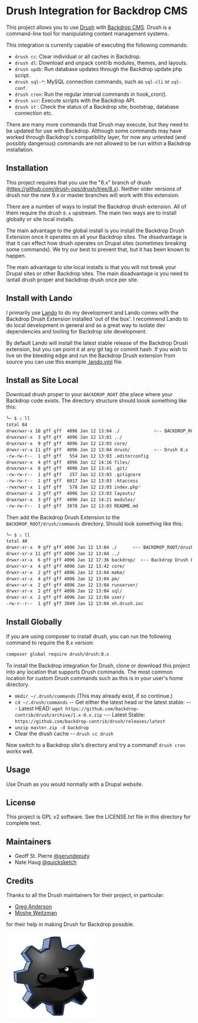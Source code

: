 Drush Integration for Backdrop CMS
==================================

This project allows you to use [Drush](https://github.com/drush-ops/drush) with
[Backdrop CMS](https://backdropcms.org). Drush is a command-line tool for
manipulating content management systems.

This integration is currently capable of executing the following commands:

- `drush cc`: Clear individual or all caches in Backdrop.
- `drush dl`: Download and unpack contrib modules, themes, and layouts.
- `drush updb`: Run database updates through the Backdrop update.php script.
- `drush sql-*`: MySQL connection commands, such as `sql-cli` or `sql-conf`.
- `drush cron`: Run the regular interval commands in hook_cron().
- `drush scr`: Execute scripts with the Backdrop API.
- `drush st` : Check the status of a Backdrop site; bootstrap, database
  connection etc.

There are many more commands that Drush may execute, but they need to be updated
for use with Backdrop. Although some commands may have worked through Backdrop's
compatibility layer, for now any untested (and possibly dangerous) commands are
not allowed to be run within a Backdrop installation.

Installation
------------

This project requires that you use the "8.x" branch of drush
(https://github.com/drush-ops/drush/tree/8.x). Neither older versions of drush
nor the new 9.x or master branches will work with this extension.

There are a number of ways to install the Backdrop drush extension. All of them
require the drush `8.x` upstream. The main two ways are to install globally or
site local installs.

The main advantage to the global install is you install the Backdrop Drush
Extension once it operates on all your Backdrop sites. The disadvantage is that
it can effect how drush operates on Drupal sites (sometimes breaking some
commands). We try our best to prevent that, but it has been known to happen.

The main advantage to site local installs is that you will not break your Drupal
sites or other Backdrop sites. The main disadvantage is you need to isntall
drush proper and backdrop drush once per site.

Install with Lando
------------------

I primarily use [Lando](https://docs.devwithlando.io) to do my development and
Lando comes with the Backdrop Drush Extension installed 'out of the box'. I
recommend Lando to do local development in general and as a great way to
isolate dev dependencies and tooling for Backdrop site development.

By default Lando will install the latest stable release of the Backdrop Drush
extension, but you can point it at any git tag or commit hash. If you wish to
live on the bleeding edge and run the Backdrop Drush extension from source you
can use this example
[.lando.yml](https://github.com/backdrop-contrib/drush/wiki/Contributing-code-to-the-Backdrop-drush-extension.)
file.

Install as Site Local
---------------------

Download drush proper to your `BACKDROP_ROOT` (the place where your Backdrop
code exists. The directory structure should loook something like this:

```bash
└─ $ ∴ ll
total 84
drwxrwxr-x 10 gff gff  4096 Jan 12 13:04 ./             <-- BACKDROP_ROOT
drwxrwxr-x  3 gff gff  4096 Jan 12 13:01 ../
drwxrwxr-x  9 gff gff  4096 Jan 12 13:03 core/
drwxr-xr-x 11 gff gff  4096 Jan 12 13:04 drush/         <-- Drush 8.x
-rw-rw-r--  1 gff gff   554 Jan 12 13:03 .editorconfig
drwxrwxr-x  4 gff gff  4096 Jan 12 14:16 files/
drwxrwxr-x  8 gff gff  4096 Jan 12 13:41 .git/
-rw-rw-r--  1 gff gff   257 Jan 12 13:03 .gitignore
-rw-rw-r--  1 gff gff  6017 Jan 12 13:03 .htaccess
-rwxrwxr-x  1 gff gff   578 Jan 12 13:03 index.php*
drwxrwxr-x  2 gff gff  4096 Jan 12 13:03 layouts/
drwxrwxr-x  3 gff gff  4096 Jan 12 14:21 modules/
-rw-rw-r--  1 gff gff  3978 Jan 12 13:03 README.md
```

Then add the Backdrop Drush Extension to the `BACKDROP_ROOT/drush/commands`
directory. Should look something like this:

```bash
└─ $ ∴ ll
total 40
drwxr-xr-x  9 gff gff 4096 Jan 12 13:04 ./      <-- BACKDROP_ROOT/drush/commands
drwxr-xr-x 11 gff gff 4096 Jan 12 13:04 ../
drwxr-xr-x  6 gff gff 4096 Jan 12 17:36 backdrop/  <-- Backdrop Drush Extension
drwxr-xr-x  4 gff gff 4096 Jan 12 13:42 core/
drwxr-xr-x  2 gff gff 4096 Jan 12 13:04 make/
drwxr-xr-x  4 gff gff 4096 Jan 12 13:04 pm/
drwxr-xr-x  2 gff gff 4096 Jan 12 13:04 runserver/
drwxr-xr-x  2 gff gff 4096 Jan 12 13:04 sql/
drwxr-xr-x  2 gff gff 4096 Jan 12 13:04 user/
-rw-r--r--  1 gff gff 3049 Jan 12 13:04 xh.drush.inc
```

Install Globally
----------------

If you are using composer to install drush, you can run the following command to
require the 8.x version:

```bash
composer global require drush/drush:8.x
```

To install the Backdrop integration for Drush, clone or download this project
into any location that supports Drush commands. The most common location for
custom Drush commands such as this is in your user's home directory.

- `mkdir ~/.drush/commands` (This may already exist, if so continue.)
- `cd ~/.drush/commands`
  -- Get either the latest head or the latest stable:
    --- Latest HEAD: `wget https://github.com/backdrop-contrib/drush/archive/1.x-0.x.zip`
    --- Latest Stable: `https://github.com/backdrop-contrib/drush/releases/latest`
- `unzip master.zip -d backdrop`
- Clear the drush cache
  -- `drush cc drush`

Now switch to a Backdrop site's directory and try a command! `drush cron` works well.

Usage
-----

Use Drush as you would normally with a Drupal website.

License
-------

This project is GPL v2 software. See the LICENSE.txt file in this directory for
complete text.

Maintainers
-----------

- Geoff St. Pierre [@serundeputy](https://github.com/serundeputy)
- Nate Haug [@quicksketch](https://github.com/quicksketch)

Credits
-------

Thanks to all the Drush maintainers for their project, in particular:

- [Greg Anderson](https://github.com/greg-1-anderson)
- [Moshe Weitzman](https://github.com/weitzman)

for their help in making Drush for Backdrop possible.

![Drush Logo](backdrop-drush-extension-logopn.png)
